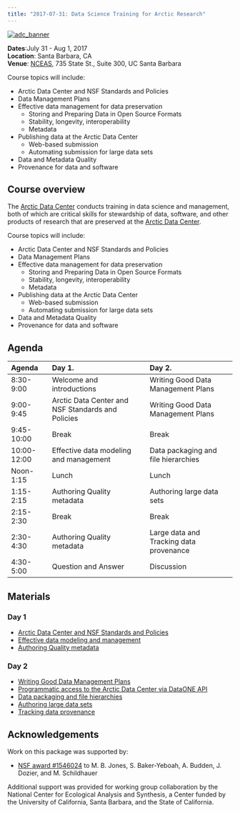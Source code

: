 ```yaml
---
title: "2017-07-31: Data Science Training for Arctic Research"
---
```


[![adc_banner](/images/arctic-data-center.png)](https://arcticdata.io)

__Dates__:July 31 - Aug 1, 2017<br>
__Location__: Santa Barbara, CA<br>
__Venue__: [NCEAS](https://www.nceas.ucsb.edu), 735 State St., Suite 300, UC Santa Barbara

Course topics will include:

- Arctic Data Center and NSF Standards and Policies 
- Data Management Plans 
- Effective data management for data preservation
    - Storing and Preparing Data in Open Source Formats 
    - Stability, longevity, interoperability 
    - Metadata 
- Publishing data at the Arctic Data Center
    - Web-based submission
    - Automating submission for large data sets
- Data and Metadata Quality
- Provenance for data and software


## Course overview

The [Arctic Data Center](https://arcticdata.io) conducts training in data science and management,
both of which are critical skills for stewardship of data, software, and other
products of research that are preserved at the [Arctic Data Center](https://arcticdata.io).

Course topics will include:

- Arctic Data Center and NSF Standards and Policies 
- Data Management Plans 
- Effective data management for data preservation
    - Storing and Preparing Data in Open Source Formats 
    - Stability, longevity, interoperability 
    - Metadata 
- Publishing data at the Arctic Data Center
    - Web-based submission
    - Automating submission for large data sets
- Data and Metadata Quality
- Provenance for data and software

## Agenda

|Agenda      |Day 1.                                            |Day 2.                                  |
|:-----------|:-------------------------------------------------|:---------------------------------------|
|8:30-9:00   |Welcome and introductions                         |Writing Good Data Management Plans      |
|9:00-9:45   |Arctic Data Center and NSF Standards and Policies |Writing Good Data Management Plans      |
|9:45-10:00  |Break                                             |Break                                   |
|10:00-12:00 |Effective data modeling and management            |Data packaging and file hierarchies     |
|Noon-1:15   |Lunch                                             |Lunch                                   |
|1:15-2:15   |Authoring Quality metadata                        |Authoring large data sets               |
|2:15-2:30   |Break                                             |Break                                   |
|2:30-4:30   |Authoring Quality metadata                        |Large data and Tracking data provenance |
|4:30-5:00   |Question and Answer                               |Discussion                              |

## Materials

### Day 1

- [Arctic Data Center and NSF Standards and Policies](prior_materials/session-1-arctica-overview-mjones-v03.pdf)
- [Effective data modeling and management](https://nceas.github.io/oss-lessons/sql-database/01-sql-database-intro.html)
- [Authoring Quality metadata](prior_materials/session-3_authoring-quality-metadata_mecum.pdf)

### Day 2

- [Writing Good Data Management Plans](prior_materials/ArcticDataCenter_DMP.pdf)
- [Programmatic access to the Arctic Data Center via DataONE API](prior_materials/query-and-download/query-and-download.html)
- [Data packaging and file hierarchies](prior_materials/hierarchical-packaging/upload-hierarchical.R)
- [Authoring large data sets](prior_materials/bulk-data-upload/bulk-data-upload.R)
- [Tracking data provenance](https://nceas.github.io/oss-lessons/publishing-data/upload-data.html)

## Acknowledgements
Work on this package was supported by:

- [NSF award #1546024](http://www.nsf.gov/awardsearch/showAward?AWD_ID=1546024) to M. B. Jones, S. Baker-Yeboah, A. Budden, J. Dozier, and M. Schildhauer

Additional support was provided for working group collaboration by the National Center for Ecological Analysis and Synthesis, a Center funded by the University of California, Santa Barbara, and the State of California.

